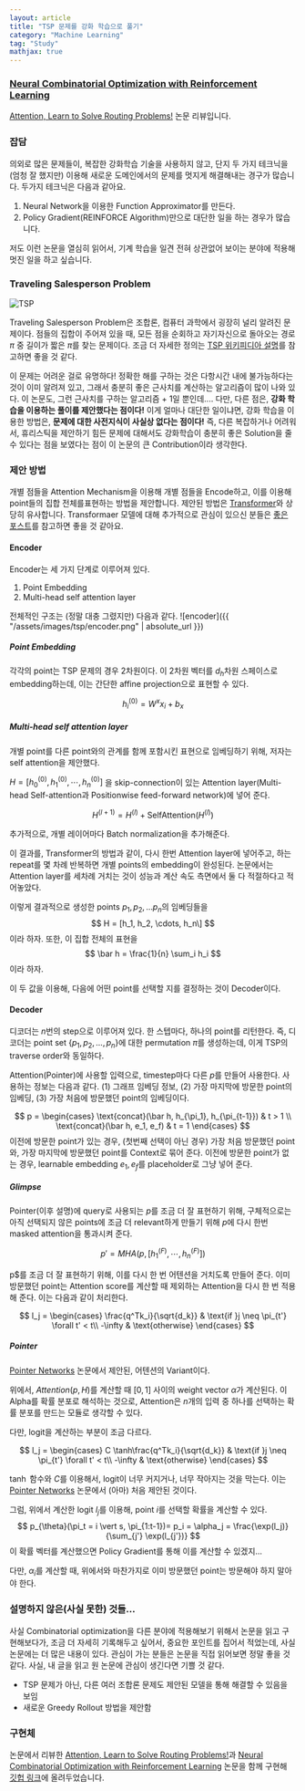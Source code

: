 ```yaml
---
layout: article
title: "TSP 문제를 강화 학습으로 풀기"
category: "Machine Learning"
tag: "Study"
mathjax: true
---
```


### [Neural Combinatorial Optimization with Reinforcement Learning](https://arxiv.org/abs/1611.09940)
[Attention, Learn to Solve Routing Problems!](https://openreview.net/forum?id=ByxBFsRqYm) 논문 리뷰입니다.

### 잡담
의외로 많은 문제들이, 복잡한 강화학습 기술을 사용하지 않고, 단지 두 가지 테크닉을 (엄청 잘 했지만) 이용해 새로운 도메인에서의 문제를 멋지게 해결해내는 경구가 많습니다. 두가지 테크닉은 다음과 같아요.

1. Neural Network을 이용한 Function Approximator를 만든다.
2. Policy Gradient(REINFORCE Algorithm)만으로 대단한 일을 하는 경우가 많습니다.

저도 이런 논문을 열심히 읽어서, 기계 학습을 일견 전혀 상관없어 보이는 분야에 적용해 멋진 일을 하고 싶습니다.


### Traveling Salesperson Problem

![TSP](http://mathworld.wolfram.com/images/eps-gif/TravelingSalesmanProblem_1000.gif)

Traveling Salesperson Problem은 조합론, 컴퓨터 과학에서 굉장히 널리 알려진 문제이다. 점들의 집합이 주어져 있을 때, 모든 점을 순회하고 자기자신으로 돌아오는 경로 $\pi$ 중 길이가 짧은 $\pi$를 찾는 문제이다. 조금 더 자세한 정의는 [TSP 위키피디아 설명](https://en.wikipedia.org/wiki/Travelling_salesman_problem)를 참고하면 좋을 것 같다.

이 문제는 어려운 걸로 유명하다! 정확한 해를 구하는 것은 다항시간 내에 불가능하다는 것이 이미 알려져 있고, 그래서 충분히 좋은 근사치를 계산하는 알고리즘이 많이 나와 있다. 이 논문도, 그런 근사치를 구하는 알고리즘 + 1일 뿐인데.... 다만, 다른 점은, **강화 학습을 이용하는 풀이를 제안했다는 점이다!** 이게 얼마나 대단한 일이냐면, 강화 학습을 이용한 방법은, **문제에 대한 사전지식이 사실상 없다는 점이다!**
즉, 다른 복잡하거나 어려워서, 휴리스틱을 제안하기 힘든 문제에 대해서도 강화학습이 충분히 좋은 Solution을 줄 수 있다는 점을 보였다는 점이 이 논문의 큰 Contribution이라 생각한다.

### 제안 방법

개별 점들을 Attention Mechanism을 이용해 개별 점들을 Encode하고, 이를 이용해 point들의 집합 전체를표현하는 방법을 제안합니다. 제안된 방법은 [Transformer](https://arxiv.org/abs/1706.03762)와 상당히 유사합니다. Transformaer 모델에 대해 추가적으로 관심이 있으신 분들은 [좋은 포스트](https://medium.com/platfarm/%EC%96%B4%ED%85%90%EC%85%98-%EB%A9%94%EC%BB%A4%EB%8B%88%EC%A6%98%EA%B3%BC-transfomer-self-attention-842498fd3225)를 참고하면 좋을 것 같아요.

#### Encoder

Encoder는 세 가지 단계로 이루어져 있다.
1. Point Embedding
2. Multi-head self attention layer

전체적인 구조는 (정말 대충 그렸지만) 다음과 같다.
![encoder]({{ "/assets/images/tsp/encoder.png" | absolute_url }})

##### Point Embedding

각각의 point는 TSP 문제의 경우 2차원이다. 이 2차원 벡터를 $d_h$차원 스페이스로 embedding하는데, 이는 간단한 affine projection으로 표현할 수 있다.


$$
	h_i^{(0)} = W^x x_i + b_x
$$

##### Multi-head self attention layer
개별 point를 다른 point와의 관계를 함께 포함시킨 표현으로 임베딩하기 위해, 저자는 self attention을 제안했다.

$H = [h_0^{(0)}, h_1^{(0)}, \cdots, h_n^{(0)}]$ 을 skip-connection이 있는 Attention layer(Multi-head Self-attention과 Positionwise feed-forward network)에 넣어 준다.

$$
	H^{(l+1)} = H^{(l)} + \text{SelfAttention}(H^{(l)})
$$

추가적으로, 개별 레이어마다 Batch normalization을 추가해준다.

이 결과를, Transformer의 방법과 같이, 다시 한번 Attention layer에 넣어주고, 하는 repeat를 몇 차례 반복하면 개별 points의 embedding이 완성된다. 논문에서는 Attention layer를 세차례 거치는 것이 성능과 계산 속도 측면에서 둘 다 적절하다고 적어놓았다.

이렇게 결과적으로 생성한 points $p_1, p_2, ... p_n$의 임베딩들을
$$
	H  = [h_1, h_2, \cdots, h_n\]
$$
이라 하자.
또한, 이 집합 전체의 표현을
$$
	\bar h = \frac{1}{n} \sum_i h_i
$$
이라 하자.

이 두 값을 이용해, 다음에 어떤 point를 선택할 지를 결정하는 것이 Decoder이다.

#### Decoder
디코더는 $n$번의 step으로 이루어져 있다. 한 스텝마다, 하나의 point를 리턴한다.
즉, 디코더는 point set $\{p_1, p_2, ..., p_n\}$에 대한 permutation $\pi$를 생성하는데, 이게 TSP의 traverse order와 동일하다.

Attention(Pointer)에 사용할 입력으로, timestep마다 다른 $p$를 만들어 사용한다. 사용하는 정보는 다음과 같다. (1) 그래프 임베딩 정보, (2) 가장 마지막에 방문한 point의 임베딩, (3) 가장 처음에 방문했던 point의 임베딩이다.


$$
	p = \begin{cases}
		\text{concat}(\bar h, h_{\pi_1}, h_{\pi_{t-1}}) & t > 1 \\
		\text{concat}(\bar h, e_1, e_f) & t = 1
	\end{cases}
$$
이전에 방문한 point가 있는 경우, (첫번째 선택이 아닌 경우) 가장 처음 방문했던 point와, 가장 마지막에 방문했던 point를 Context로 묶어 준다. 이전에 방문한 point가 없는 경우, learnable embedding $e_1, e_f$를 placeholder로 그냥 넣어 준다.


##### Glimpse
Pointer(이후 설명)에 query로 사용되는 $p$를 조금 더 잘 표현하기 위해, 구체적으로는 아직 선택되지 않은 points에 조금 더 relevant하게 만들기 위해 $p$에 다시 한번 masked attention을 통과시켜 준다.

$$
	p' = MHA(p, [h_1^{(F)}, \cdots, h_n^{(F)}])
$$

p$를 조금 더 잘 표현하기 위해, 이를 다시 한 번 어텐션을 거치도록 만들어 준다.
이미 방문했던 point는 Attention score를 계산할 때 제외하는 Attention을 다시 한 번 적용해 준다. 이는 다음과 같이 처리한다.

$$
l_j = \begin{cases}
  \frac{q^Tk_i}{\sqrt{d_k}} & \text{if }j \neq  \pi_{t'} \forall t' < t\\
   -\infty & \text{otherwise}
\end{cases}
$$


##### Pointer
[Pointer Networks](https://arxiv.org/abs/1506.03134) 논문에서 제안된, 어텐션의 Variant이다.

위에서, $Attention(p, H)$를 계산할 때 $[0, 1]$ 사이의 weight vector $\alpha$가 계산된다. 이 Alpha를 확률 분포로 해석하는 것으로, Attention은 $n$개의 입력 중 하나를 선택하는 확률 분포를 만드는 모듈로 생각할 수 있다.


다만, logit을 계산하는 부분이 조금 다르다.

$$
l_j = \begin{cases}
  C \tanh\frac{q^Tk_i}{\sqrt{d_k}} & \text{if }j \neq  \pi_{t'} \forall t' < t\\
   -\infty & \text{otherwise}
\end{cases}
$$

$\tanh$ 함수와 $C$를 이용해서, logit이 너무 커지거나, 너무 작아지는 것을 막는다. 이는 [Pointer Networks](https://arxiv.org/abs/1506.03134) 논문에서 (아마) 처음 제안된 것이다.

그럼, 위에서 계산한 logit $l_j$를 이용해, point $i$를 선택할 확률을 계산할 수 있다.
$$
	p_{\theta}(\pi_t = i \vert s, \pi_{1:t-1})= p_i = \alpha_j = \frac{\exp(l_j)}{\sum_{j'} \exp(l_{j'})}
$$
이 확률 벡터를 계산했으면 Policy Gradient를 통해 이를 계산할 수 있겠지...


다만, $\alpha_i$를 계산할 때, 위에서와 마찬가지로 이미 방문했던 point는 방문해야 하지 말아야 한다.

### 설명하지 않은(사실 못한) 것들...

사실 Combinatorial optimization을 다른 분야에 적용해보기 위해서 논문을 읽고 구현해보다가, 조금 더 자세히 기록해두고 싶어서, 중요한 포인트를 집어서 적었는데, 사실 논문에는 더 많은 내용이 있다. 관심이 가는 분들은 논문을 직접 읽어보면 정말 좋을 것 같다. 사실, 내 글을 읽고 원 논문에 관심이 생긴다면 기쁠 것 같다.

- TSP 문제가 아닌, 다른 여러 조합론 문제도 제안된 모델을 통해 해결할 수 있음을 보임
- 새로운 Greedy Rollout 방법을 제안함



### 구현체
논문에서 리뷰한 [Attention, Learn to Solve Routing Problems!](https://openreview.net/forum?id=ByxBFsRqYm)과 [Neural Combinatorial Optimization with Reinforcement Learning](https://arxiv.org/abs/1611.09940) 논문을 함께 구현해
[깃헙 링크](https://github.com/ita9naiwa/TSP-solver-using-reinforcement-learning)에 올려두었습니다.
